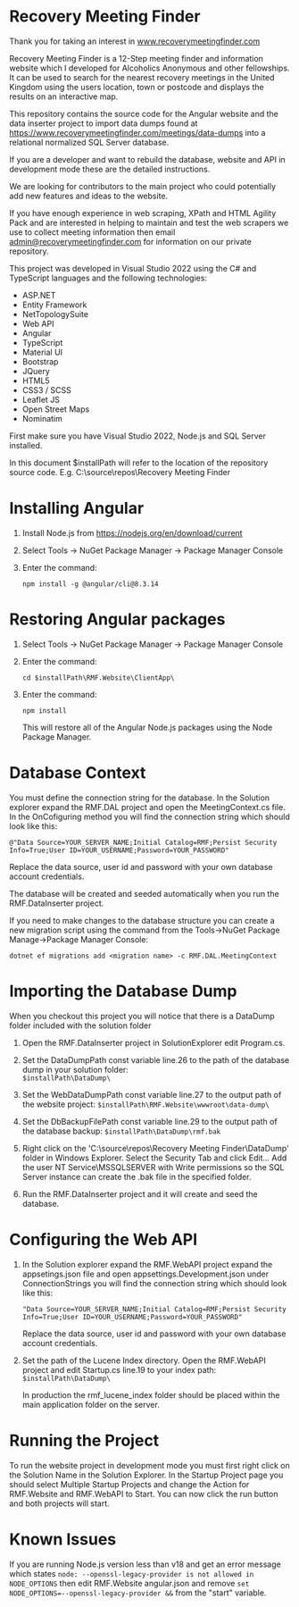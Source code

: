 # Recovery Meeting Finder

Thank you for taking an interest in www.recoverymeetingfinder.com

Recovery Meeting Finder is a 12-Step meeting finder and information website which I developed for Alcoholics Anonymous and other fellowships. It can be used to search for the nearest recovery meetings in the United Kingdom using the users location, town or postcode and displays the results on an interactive map.

This repository contains the source code for the Angular website and the data inserter project to import data dumps found at https://www.recoverymeetingfinder.com/meetings/data-dumps into a relational normalized SQL Server database. 

If you are a developer and want to rebuild the database, website and API in development mode these are the detailed instructions.

We are looking for contributors to the main project who could potentially add new features and ideas to the website. 

If you have enough experience in web scraping, XPath and HTML Agility Pack and are interested in helping to maintain and test the web scrapers we use to collect meeting information then email admin@recoverymeetingfinder.com for information on our private repository.

This project was developed in Visual Studio 2022 using the C# and TypeScript languages and the following technologies:

* ASP.NET
* Entity Framework
* NetTopologySuite
* Web API
* Angular
* TypeScript
* Material UI
* Bootstrap
* JQuery
* HTML5
* CSS3 / SCSS
* Leaflet JS
* Open Street Maps
* Nominatim

First make sure you have Visual Studio 2022, Node.js and SQL Server installed.

In this document $installPath will refer to the location of the repository source code. E.g. C:\source\repos\Recovery Meeting Finder

# Installing Angular

1) Install Node.js from https://nodejs.org/en/download/current

2) Select Tools -> NuGet Package Manager -> Package Manager Console

3) Enter the command: 
   ```
   npm install -g @angular/cli@8.3.14
   ```

# Restoring Angular packages

1) Select Tools -> NuGet Package Manager -> Package Manager Console

2) Enter the command:
   ```
   cd $installPath\RMF.Website\ClientApp\
   ```

3) Enter the command:
   ```	
   npm install
   ```

   This will restore all of the Angular Node.js packages using the Node Package Manager.	

# Database Context

You must define the connection string for the database. In the Solution explorer expand the RMF.DAL project and open the MeetingContext.cs file. In the OnCofiguring method you will find the connection string which should look like this:

`@"Data Source=YOUR_SERVER_NAME;Initial Catalog=RMF;Persist Security Info=True;User ID=YOUR_USERNAME;Password=YOUR_PASSWORD"`

Replace the data source, user id and password with your own database account credentials.

The database will be created and seeded automatically when you run the RMF.DataInserter project.

If you need to make changes to the database structure you can create a new migration script using the command from the Tools->NuGet Package Manage->Package Manager Console:

```
dotnet ef migrations add <migration name> -c RMF.DAL.MeetingContext
```

# Importing the Database Dump

When you checkout this project you will notice that there is a DataDump folder included with the solution folder

1) Open the RMF.DataInserter project in SolutionExplorer edit Program.cs.

2) Set the DataDumpPath const variable line.26 to the path of the database dump in your solution folder:   
   `$installPath\DataDump\`

3) Set the WebDataDumpPath const variable line.27 to the output path of the website project: 
   `$installPath\RMF.Website\wwwroot\data-dump\`

4) Set the DbBackupFilePath const variable line.29 to the output path of the database backup:
   `$installPath\DataDump\rmf.bak`

5) Right click on the 'C:\source\repos\Recovery Meeting Finder\DataDump\' folder in Windows Explorer. Select the Security Tab and click Edit... Add the user NT Service\MSSQLSERVER with Write permissions so the SQL Server instance can create the .bak file in the specified folder.

6) Run the RMF.DataInserter project and it will create and seed the database.

# Configuring the Web API

1) In the Solution explorer expand the RMF.WebAPI project expand the appsetings.json file and open appsettings.Development.json under ConnectionStrings you will find the connection string which should look like this:

   `"Data Source=YOUR_SERVER_NAME;Initial Catalog=RMF;Persist Security Info=True;User ID=YOUR_USERNAME;Password=YOUR_PASSWORD"`

   Replace the data source, user id and password with your own database account credentials.

2) Set the path of the Lucene Index directory. Open the RMF.WebAPI project and edit Startup.cs line.19 to your index path:
   `$installPath\DataDump\`

   In production the rmf_lucene_index folder should be placed within the main application folder on the server.

# Running the Project

To run the website project in development mode you must first right click on the Solution Name in the Solution Explorer. In the Startup Project page you should select Multiple Startup Projects and change the Action for RMF.Website and RMF.WebAPI to Start. You can now click the run button and both projects will start.

# Known Issues

If you are running Node.js version less than v18 and get an error message which states `node: --openssl-legacy-provider is not allowed in NODE_OPTIONS` then edit RMF.Website angular.json and remove `set NODE_OPTIONS=--openssl-legacy-provider &&` from the "start" variable.




